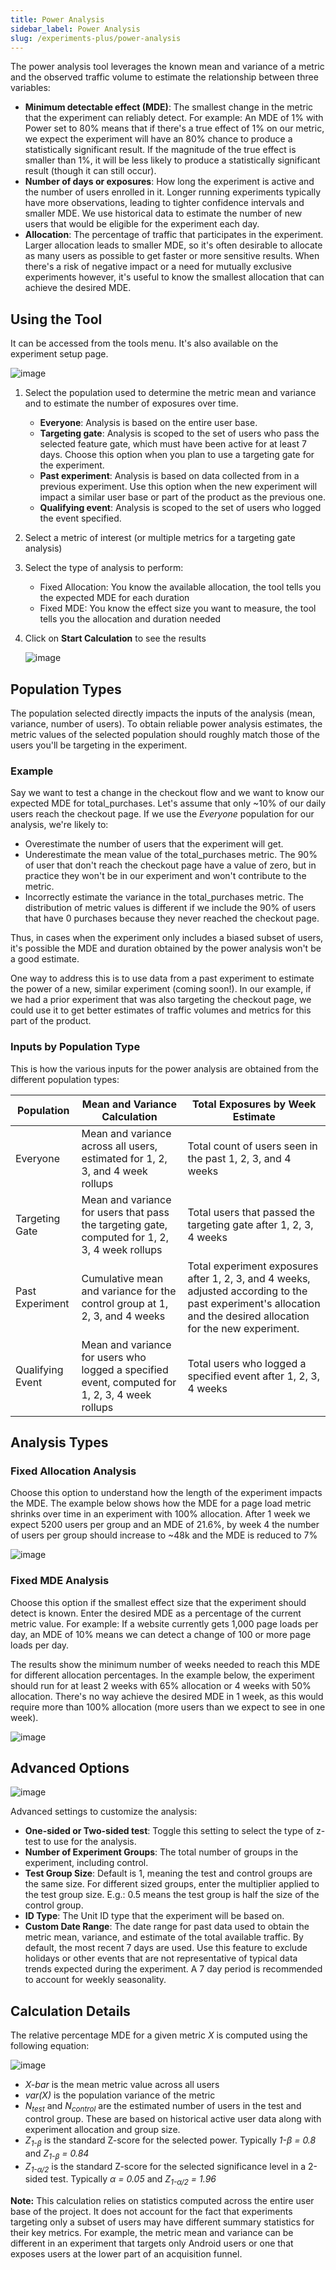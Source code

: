 ```yaml
---
title: Power Analysis
sidebar_label: Power Analysis
slug: /experiments-plus/power-analysis
---
```


The power analysis tool leverages the known mean and variance of a metric and the observed traffic volume to estimate the relationship between three variables:
* **Minimum detectable effect (MDE)**: The smallest change in the metric that the experiment can reliably detect. For example: An MDE of 1% with Power set to 80% means that if there's a true effect of 1% on our metric, we expect the experiment will have an 80% chance to produce a statistically significant result. If the magnitude of the true effect is smaller than 1%, it will be less likely to produce a statistically significant result (though it can still occur).
* **Number of days or exposures**: How long the experiment is active and the number of users enrolled in it.  Longer running experiments typically have more observations, leading to tighter confidence intervals and smaller MDE.  We use historical data to estimate the number of new users that would be eligible for the experiment each day.
* **Allocation**: The percentage of traffic that participates in the experiment.  Larger allocation leads to smaller MDE, so it's often desirable to allocate as many users as possible to get faster or more sensitive results.  When there's a risk of negative impact or a need for mutually exclusive experiments however, it's useful to know the smallest allocation that can achieve the desired MDE. 

## Using the Tool

It can be accessed from the tools menu. It's also available on the experiment setup page.

   ![image](https://user-images.githubusercontent.com/31516123/236296790-d7768b1a-13ca-4e55-9877-bdad607d6da4.png)
   
1. Select the population used to determine the metric mean and variance and to estimate the number of exposures over time.
    - **Everyone**: Analysis is based on the entire user base.  
    - **Targeting gate**: Analysis is scoped to the set of users who pass the selected feature gate, which must have been active for at least 7 days.  Choose this option when you plan to use a targeting gate for the experiment.  
    - **Past experiment**: Analysis is based on data collected from in a previous experiment.  Use this option when the new experiment will impact a similar user base or part of the product as the previous one.
    - **Qualifying event**: Analysis is scoped to the set of users who logged the event specified. 
2. Select a metric of interest (or multiple metrics for a targeting gate analysis)
3. Select the type of analysis to perform:
    - Fixed Allocation: You know the available allocation, the tool tells you the expected MDE for each duration
    - Fixed MDE: You know the effect size you want to measure, the tool tells you the allocation and duration needed
4. Click on **Start Calculation** to see the results

   ![image](https://user-images.githubusercontent.com/90343952/145108695-097fc8f3-1008-4cf9-866e-5e3b7d2dc85c.png)

## Population Types

The population selected directly impacts the inputs of the analysis (mean, variance, number of users).  To obtain reliable power analysis estimates, the metric values of the selected population should roughly match those of the users you'll be targeting in the experiment.  

### Example
Say we want to test a change in the checkout flow and we want to know our expected MDE for total_purchases.  Let's assume that only ~10% of our daily users reach the checkout page.  If we use the *Everyone* population for our analysis, we're likely to:
* Overestimate the number of users that the experiment will get.
* Underestimate the mean value of the total_purchases metric.  The 90% of user that don't reach the checkout page have a value of zero, but in practice they won't be in our experiment and won't contribute to the metric.
* Incorrectly estimate the variance in the total_purchases metric.  The distribution of metric values is different if we include the 90% of users that have 0 purchases because they never reached the checkout page.

Thus, in cases when the experiment only includes a biased subset of users, it's possible the MDE and duration obtained by the power analysis won't be a good estimate. 

One way to address this is to use data from a past experiment to estimate the power of a new, similar experiment (coming soon!).  In our example, if we had a prior experiment that was also targeting the checkout page, we could use it to get better estimates of traffic volumes and metrics for this part of the product.

### Inputs by Population Type
This is how the various inputs for the power analysis are obtained from the different population types:

| Population       | Mean and Variance Calculation       | Total Exposures by Week Estimate         |
|------------------|-------------------------|----------------|
| Everyone         | Mean and variance across all users, estimated for 1, 2, 3, and 4 week rollups   | Total count of users seen in the past 1, 2, 3, and 4 weeks |
| Targeting Gate   | Mean and variance for users that pass the targeting gate, computed for 1, 2, 3, 4 week rollups | Total users that passed the targeting gate after 1, 2, 3, 4 weeks |
| Past Experiment  | Cumulative mean and variance for the control group at 1, 2, 3, and 4 weeks | Total experiment exposures after 1, 2, 3, and 4 weeks, adjusted according to the past experiment's allocation and the desired allocation for the new experiment.
| Qualifying Event | Mean and variance for users who logged a specified event, computed for 1, 2, 3, 4 week rollups | Total users who logged a specified event after 1, 2, 3, 4 weeks |


## Analysis Types

### Fixed Allocation Analysis

Choose this option to understand how the length of the experiment impacts the MDE.  The example below shows how the MDE for a page load metric shrinks over time in an experiment with 100% allocation.  After 1 week we expect 5200 users per group and an MDE of 21.6%, by week 4 the number of users per group should increase to ~48k and the MDE is reduced to 7%

   ![image](https://github.com/statsig-io/docs/assets/90343952/c3b5e22c-951e-4ef1-84a9-0b935a2e18e8)

### Fixed MDE Analysis

Choose this option if the smallest effect size that the experiment should detect is known.  Enter the desired MDE as a percentage of the current metric value.  For example: If a website currently gets 1,000 page loads per day, an MDE of 10% means we can detect a change of 100 or more page loads per day.  

The results show the minimum number of weeks needed to reach this MDE for different allocation percentages.  In the example below, the experiment should run for at least 2 weeks with 65% allocation or 4 weeks with 50% allocation.  There's no way achieve the desired MDE in 1 week, as this would require more than 100% allocation (more users than we expect to see in one week).

   ![image](https://github.com/statsig-io/docs/assets/90343952/494a847a-89a0-4487-86e5-a4d453e04fb1)

## Advanced Options

   ![image](https://user-images.githubusercontent.com/90343952/145122364-02af83d7-ea3d-4b24-8a10-506c1f227f8b.png)


Advanced settings to customize the analysis:
* **One-sided or Two-sided test**: Toggle this setting to select the type of z-test to use for the analysis.  
* **Number of Experiment Groups**: The total number of groups in the experiment, including control.
* **Test Group Size**: Default is 1, meaning the test and control groups are the same size.  For different sized groups, enter the multiplier applied to the test group size.  E.g.: 0.5 means the test group is half the size of the control group. 
* **ID Type**: The Unit ID type that the experiment will be based on.
* **Custom Date Range**: The date range for past data used to obtain the metric mean, variance, and estimate of the total available traffic.  By default, the most recent 7 days are used.  Use this feature to exclude holidays or other events that are not representative of typical data trends expected during the experiment.  A 7 day period is recommended to account for weekly seasonality.  

## Calculation Details

The relative percentage MDE for a given metric *X* is computed using the following equation:

![image](https://user-images.githubusercontent.com/90343952/220699401-79cfc732-e7c8-431a-8a3e-72f1d83e1339.png)

* *X-bar* is the mean metric value across all users 
* *var(X)* is the population variance of the metric  
* *N<sub>test</sub>* and *N<sub>control</sub>* are the estimated number of users in the test and control group. These are based on historical active user data along with experiment allocation and group size.
* *Z<sub>1-&beta;</sub>* is the standard Z-score for the selected power.  Typically *1-&beta; = 0.8* and *Z<sub>1-&beta;</sub> = 0.84*
* *Z<sub>1-&alpha;/2</sub>* is the standard Z-score for the selected significance level in a 2-sided test.  Typically *&alpha; = 0.05* and *Z<sub>1-&alpha;/2</sub> = 1.96*

**Note:** This calculation relies on statistics computed across the entire user base of the project.  It does not account for the fact that experiments targeting only a subset of users may have different summary statistics for their key metrics.  For example, the metric mean and variance can be different in an experiment that targets only Android users or one that exposes users at the lower part of an acquisition funnel. 
